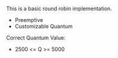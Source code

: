This is a basic round robin implementation.

- Preemptive
- Customizable Quantum

Correct Quantum Value:
- 2500 <= Q >= 5000